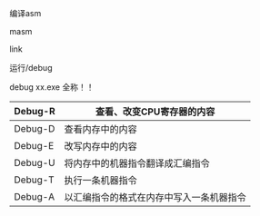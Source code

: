 

编译asm

masm  

link

运行/debug

debug xx.exe 全称！！



| Debug-R | 查看、改变CPU寄存器的内容                |
| ------- | ---------------------------------------- |
| Debug-D | 查看内存中的内容                         |
| Debug-E | 改写内存中的内容                         |
| Debug-U | 将内存中的机器指令翻译成汇编指令         |
| Debug-T | 执行一条机器指令                         |
| Debug-A | 以汇编指令的格式在内存中写入一条机器指令 |